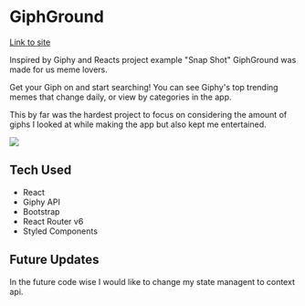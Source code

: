 # GiphGround

<a href="https://pensive-mahavira-bffa2d.netlify.app">Link to site</a>

Inspired by Giphy and Reacts project example "Snap Shot" GiphGround was made for us meme lovers.

Get your Giph on and start searching!
You can see Giphy's top trending memes that change daily, or view by categories in the app.

This by far was the hardest project to focus on considering the amount of giphs I looked at while making the app but also kept me entertained.

<img src='https://imgur.com/a/1nbQELv'>


## Tech Used

<ul>
    <li>React</li>
    <li>Giphy API</li>
    <li>Bootstrap</li>
    <li>React Router v6</li>
    <li>Styled Components</li>
</ul>

## Future Updates

In the future code wise I would like to change my state managent to context api.
